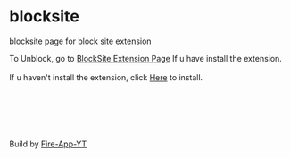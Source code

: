 # blocksite
blocksite page for block site extension


 <span>To Unblock, go to <a href="chrome-extension://eiimnmioipafcokbfikbljfdeojpcgbh/public/options.html#/BLOCK_SITES">BlockSite Extension Page</a></span>
            <span>If u have install the extension.</span><br/><br/>
            <span>If u haven't install the extension, click <a href="https://chrome.google.com/webstore/detail/blocksite-block-websites/eiimnmioipafcokbfikbljfdeojpcgbh?hl=en">Here</a> to install.</span>
            <br/><br/><br/><br/><br/><br/><br/>
            <span>Build by <a href="https://github.com/Fire-App-YT/">Fire-App-YT</a></span>
        </center>
    </body>
</html>
